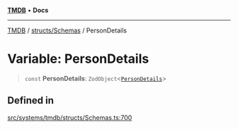 [**TMDB**](../../../README.md) • **Docs**

***

[TMDB](../../../README.md) / [structs/Schemas](../README.md) / PersonDetails

# Variable: PersonDetails

> `const` **PersonDetails**: `ZodObject`\<[`PersonDetails`](../type-aliases/PersonDetails.md)\>

## Defined in

[src/systems/tmdb/structs/Schemas.ts:700](https://github.com/Norviah/media-hub/blob/65ee01fce9c30692d28d2f4e608ea7f18b4d7381/src/systems/tmdb/structs/Schemas.ts#L700)
